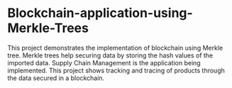 # Blockchain-application-using-Merkle-Trees
This project demonstrates the implementation of blockchain using Merkle tree. Merkle trees help securing data by storing the hash values of the imported data. Supply Chain Management is the application being implemented. This project shows tracking and tracing of products through the data secured in a blockchain.
